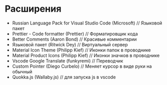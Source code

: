 # Расширения

- Russian Language Pack for Visual Studio Code (Microsoft) // Языковой пакет
- Prettier - Code formatter (Prettier) // Форматировщик кода
- Better Comments (Aaron Bond) // Красивые комментарии
- Языковой пакет (Ritwick Dey) // Виртуальный сервер
- Material Icon Theme (Philipp Kief) // Иконки папок в проводнике
- Material Product Icons (Philipp Kief) // Иконки значков в проводнике
- Vscode Google Translate (funkyremi) // Переводчик
- Custom Pointer (Diego Curbelo) // Меняет курсор в виде руки на обычный
- Quokka.js (Wallaby.js) // для запуска js в vscode
